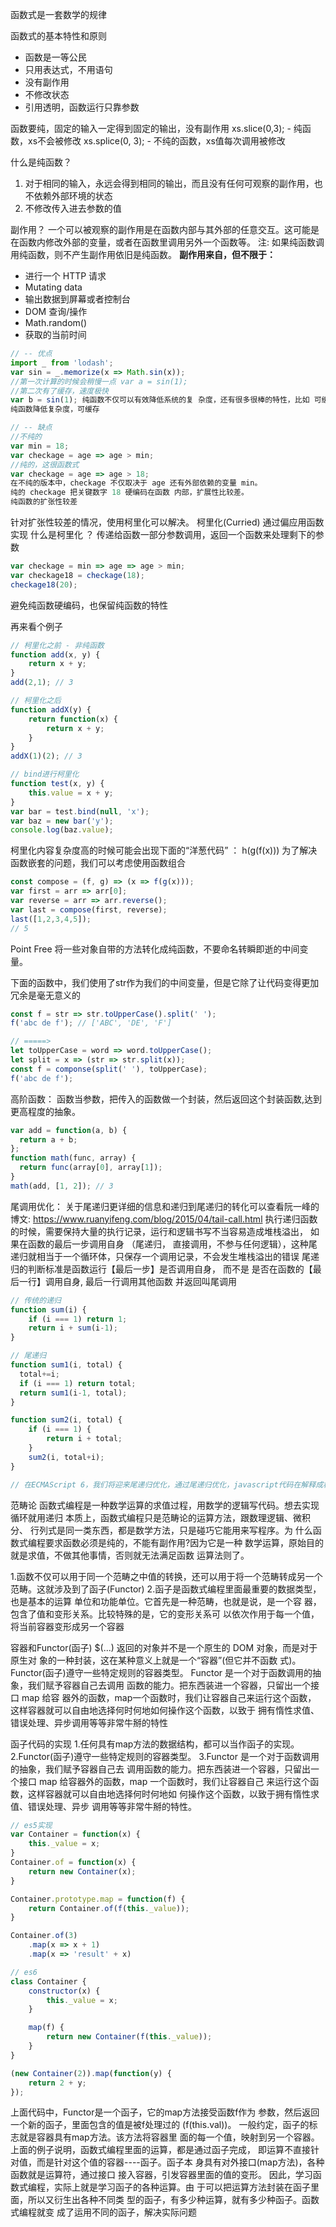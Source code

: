 函数式是一套数学的规律

函数式的基本特性和原则
- 函数是一等公民 
- 只用表达式，不用语句
- 没有副作用
- 不修改状态
- 引用透明，函数运行只靠参数

函数要纯，固定的输入一定得到固定的输出，没有副作用
xs.slice(0,3); - 纯函数，xs不会被修改
xs.splice(0, 3); - 不纯的函数，xs值每次调用被修改

什么是纯函数？
1. 对于相同的输入，永远会得到相同的输出，而且没有任何可观察的副作用，也不依赖外部环境的状态
2. 不修改传入进去参数的值

副作用？
一个可以被观察的副作用是在函数内部与其外部的任意交互。这可能是在函数内修改外部的变量，或者在函数里调用另外一个函数等。
注: 如果纯函数调用纯函数，则不产生副作用依旧是纯函数。
**副作用来自，但不限于：**
- 进行一个 HTTP 请求
- Mutating data
- 输出数据到屏幕或者控制台
- DOM 查询/操作
- Math.random()
- 获取的当前时间

```js
// -- 优点
import _ from 'lodash';
var sin = _.memorize(x => Math.sin(x));
//第一次计算的时候会稍慢一点 var a = sin(1);
//第二次有了缓存，速度极快
var b = sin(1); 纯函数不仅可以有效降低系统的复 杂度，还有很多很棒的特性，比如 可缓存性
纯函数降低复杂度，可缓存

// -- 缺点
//不纯的
var min = 18;
var checkage = age => age > min;
//纯的，这很函数式
var checkage = age => age > 18;
在不纯的版本中，checkage 不仅取决于 age 还有外部依赖的变量 min。
纯的 checkage 把关键数字 18 硬编码在函数 内部，扩展性比较差。
纯函数的扩张性较差
```

针对扩张性较差的情况，使用柯里化可以解决。
柯里化(Curried) 通过偏应用函数实现
什么是柯里化 ？ 传递给函数一部分参数调用，返回一个函数来处理剩下的参数
```js
var checkage = min => age => age > min;
var checkage18 = checkage(18);
checkage18(20);
```
避免纯函数硬编码，也保留纯函数的特性

再来看个例子
```js
// 柯里化之前 - 非纯函数
function add(x, y) {
    return x + y;
}
add(2,1); // 3

// 柯里化之后 
function addX(y) {
    return function(x) {
        return x + y;
    }
}
addX(1)(2); // 3

// bind进行柯里化
function test(x, y) {
    this.value = x + y;
}
var bar = test.bind(null, 'x');
var baz = new bar('y');
console.log(baz.value);
```

柯里化内容复杂度高的时候可能会出现下面的“洋葱代码” ： h(g(f(x)))
为了解决函数嵌套的问题，我们可以考虑使用函数组合

```js
const compose = (f, g) => (x => f(g(x)));
var first = arr => arr[0];
var reverse = arr => arr.reverse();
var last = compose(first, reverse);
last([1,2,3,4,5]); 
// 5
```

Point Free
将一些对象自带的方法转化成纯函数，不要命名转瞬即逝的中间变量。

下面的函数中，我们使用了str作为我们的中间变量，但是它除了让代码变得更加冗余是毫无意义的
```js
const f = str => str.toUpperCase().split(' ');
f('abc de f'); // ['ABC', 'DE', 'F']

// =====>
let toUpperCase = word => word.toUpperCase();
let split = x => (str => str.split(x));
const f = componse(split(' '), toUpperCase);
f('abc de f');
```


高阶函数：
函数当参数，把传入的函数做一个封装，然后返回这个封装函数,达到更高程度的抽象。
```js
var add = function(a, b) {
  return a + b;
};
function math(func, array) {
  return func(array[0], array[1]);
}
math(add, [1, 2]); // 3
```


尾调用优化：
关于尾递归更详细的信息和递归到尾递归的转化可以查看阮一峰的博文: https://www.ruanyifeng.com/blog/2015/04/tail-call.html
执行递归函数的时候，需要保持大量的执行记录，运行和逻辑书写不当容易造成堆栈溢出，
如果在函数的最后一步调用自身 （尾递归， 直接调用，不参与任何逻辑），这种尾递归就相当于一个循环体，只保存一个调用记录，不会发生堆栈溢出的错误
尾递归的判断标准是函数运行【最后一步】是否调用自身， 而不是 是否在函数的【最后一行】调用自身, 最后一行调用其他函数 并返回叫尾调用
```js
// 传统的递归
function sum(i) {
    if (i === 1) return 1;
    return i + sum(i-1);
}

// 尾递归
function sum1(i, total) {
  total+=i;
  if (i === 1) return total;
  return sum1(i-1, total);
}

function sum2(i, total) {
    if (i === 1) {
        return i + total;
    }
    sum2(i, total+i);
}

// 在ECMAScript 6，我们将迎来尾递归优化，通过尾递归优化，javascript代码在解释成机器 码的时候，将会向while看齐，也就是说，同时拥有数学表达能力和while的效能
```


范畴论
函数式编程是一种数学运算的求值过程，用数学的逻辑写代码。想去实现循环就用递归
本质上，函数式编程只是范畴论的运算方法，跟数理逻辑、微积分、 行列式是同一类东西，都是数学方法，只是碰巧它能用来写程序。为 什么函数式编程要求函数必须是纯的，不能有副作用?因为它是一种 数学运算，原始目的就是求值，不做其他事情，否则就无法满足函数 运算法则了。


1.函数不仅可以用于同一个范畴之中值的转换，还可以用于将一个范畴转成另一个范畴。这就涉及到了函子(Functor)
2.函子是函数式编程里面最重要的数据类型，也是基本的运算 单位和功能单位。它首先是一种范畴，也就是说，是一个容 器，包含了值和变形关系。比较特殊的是，它的变形关系可 以依次作用于每一个值，将当前容器变形成另一个容器

容器和Functor(函子)
$(...) 返回的对象并不是一个原生的 DOM 对象，而是对于原生对 象的一种封装，这在某种意义上就是一个“容器”(但它并不函数 式)。
Functor(函子)遵守一些特定规则的容器类型。
Functor 是一个对于函数调用的抽象，我们赋予容器自己去调用 函数的能力。把东西装进一个容器，只留出一个接口 map 给容 器外的函数，map一个函数时，我们让容器自己来运行这个函数， 这样容器就可以自由地选择何时何地如何操作这个函数，以致于 拥有惰性求值、错误处理、异步调用等等非常牛掰的特性

函子代码的实现
1.任何具有map方法的数据结构，都可以当作函子的实现。 
2.Functor(函子)遵守一些特定规则的容器类型。
3.Functor 是一个对于函数调用的抽象，我们赋予容器自己去 调用函数的能力。把东西装进一个容器，只留出一个接口 map 给容器外的函数，map 一个函数时，我们让容器自己 来运行这个函数，这样容器就可以自由地选择何时何地如 何操作这个函数，以致于拥有惰性求值、错误处理、异步 调用等等非常牛掰的特性。

```js
// es5实现
var Container = function(x) {
    this._value = x;
}
Container.of = function(x) {
    return new Container(x);
}

Container.prototype.map = function(f) {
    return Container.of(f(this._value));
}

Container.of(3)
    .map(x => x + 1)
    .map(x => 'result' + x)

// es6
class Container {
    constructor(x) {
        this._value = x;
    }

    map(f) {
        return new Container(f(this._value));
    }
}

(new Container(2)).map(function(y) {
    return 2 + y;
});
```
上面代码中，Functor是一个函子，它的map方法接受函数f作为 参数，然后返回一个新的函子，里面包含的值是被f处理过的 (f(this.val))。 一般约定，函子的标志就是容器具有map方法。该方法将容器里 面的每一个值，映射到另一个容器。 上面的例子说明，函数式编程里面的运算，都是通过函子完成， 即运算不直接针对值，而是针对这个值的容器----函子。函子本 身具有对外接口(map方法)，各种函数就是运算符，通过接口 接入容器，引发容器里面的值的变形。 因此，学习函数式编程，实际上就是学习函子的各种运算。由 于可以把运算方法封装在函子里面，所以又衍生出各种不同类 型的函子，有多少种运算，就有多少种函子。函数式编程就变 成了运用不同的函子，解决实际问题
